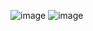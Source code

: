 ![image](https://github.com/user-attachments/assets/caf923d7-d3be-4d22-a89d-a65642b5560e)
![image](https://github.com/user-attachments/assets/115a3c5b-42aa-4206-80b4-95ce60257b72)
